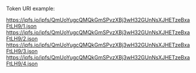 Token URI example:

https://ipfs.io/ipfs/QmUoYugcQMQkGmSPvzXBj3wH32GUnNsXJHETzeBxaFtLH9/1.json
https://ipfs.io/ipfs/QmUoYugcQMQkGmSPvzXBj3wH32GUnNsXJHETzeBxaFtLH9/2.json
https://ipfs.io/ipfs/QmUoYugcQMQkGmSPvzXBj3wH32GUnNsXJHETzeBxaFtLH9/3.json
https://ipfs.io/ipfs/QmUoYugcQMQkGmSPvzXBj3wH32GUnNsXJHETzeBxaFtLH9/4.json